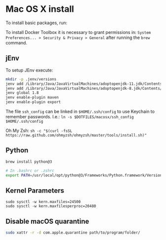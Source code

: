 
# Mac OS X install
To install basic packages, run:

To install Docker Toolbox it is necessary to grant permissions in:
`System Preferences... > Security & Privacy > General` after running the `brew` command.

## jEnv
To setup JEnv execute:

```bash
mkdir -p .jenv/versions
jenv add /Library/Java/JavaVirtualMachines/adoptopenjdk-11.jdk/Contents/Home/
jenv add /Library/Java/JavaVirtualMachines/adoptopenjdk-8.jdk/Contents/Home/
jenv global 1.8
jenv enable-plugin maven
jenv enable-plugin export
```

The file `ssh_config` can be linked in `$HOME/.ssh/config` to use Keychain to remember passwords.
I.e.: `ln -s $DOTFILES/macosx/ssh_config $HOME/.ssh/config`

Oh My Zsh: `sh -c "$(curl -fsSL https://raw.github.com/ohmyzsh/ohmyzsh/master/tools/install.sh)"`

## Python
```bash
brew install python@3

# In .bashrc or .zshrc
export PATH=/usr/local/opt/python@3/Frameworks/Python.framework/Versions/Current/bin:$PATH
```

## Kernel Parameters
```
sudo sysctl -w kern.maxfiles=24500
sudo sysctl -w kern.maxfilesperproc=20480
```

## Disable macOS quarantine 
```bash
sudo xattr -r -d com.apple.quarantine path/to/program/folder/
```
